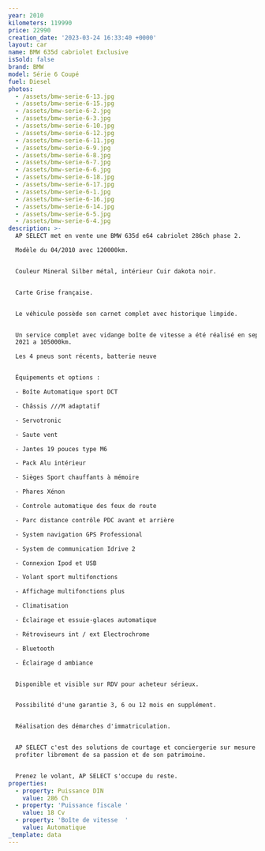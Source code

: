 ```yaml
---
year: 2010
kilometers: 119990
price: 22990
creation_date: '2023-03-24 16:33:40 +0000'
layout: car
name: BMW 635d cabriolet Exclusive
isSold: false
brand: BMW
model: Série 6 Coupé
fuel: Diesel
photos:
  - /assets/bmw-serie-6-13.jpg
  - /assets/bmw-serie-6-15.jpg
  - /assets/bmw-serie-6-2.jpg
  - /assets/bmw-serie-6-3.jpg
  - /assets/bmw-serie-6-10.jpg
  - /assets/bmw-serie-6-12.jpg
  - /assets/bmw-serie-6-11.jpg
  - /assets/bmw-serie-6-9.jpg
  - /assets/bmw-serie-6-8.jpg
  - /assets/bmw-serie-6-7.jpg
  - /assets/bmw-serie-6-6.jpg
  - /assets/bmw-serie-6-18.jpg
  - /assets/bmw-serie-6-17.jpg
  - /assets/bmw-serie-6-1.jpg
  - /assets/bmw-serie-6-16.jpg
  - /assets/bmw-serie-6-14.jpg
  - /assets/bmw-serie-6-5.jpg
  - /assets/bmw-serie-6-4.jpg
description: >-
  AP SELECT met en vente une BMW 635d e64 cabriolet 286ch phase 2.

  Modèle du 04/2010 avec 120000km.


  Couleur Mineral Silber métal, intérieur Cuir dakota noir.


  Carte Grise française.


  Le véhicule possède son carnet complet avec historique limpide.


  Un service complet avec vidange boîte de vitesse a été réalisé en septembre
  2021 a 105000km.

  Les 4 pneus sont récents, batterie neuve


  Équipements et options :

  - Boîte Automatique sport DCT

  - Châssis ///M adaptatif

  - Servotronic

  - Saute vent

  - Jantes 19 pouces type M6

  - Pack Alu intérieur

  - Sièges Sport chauffants à mémoire

  - Phares Xénon

  - Controle automatique des feux de route

  - Parc distance contrôle PDC avant et arrière

  - System navigation GPS Professional

  - System de communication Idrive 2

  - Connexion Ipod et USB

  - Volant sport multifonctions

  - Affichage multifonctions plus

  - Climatisation

  - Éclairage et essuie-glaces automatique

  - Rétroviseurs int / ext Electrochrome

  - Bluetooth

  - Éclairage d ambiance


  Disponible et visible sur RDV pour acheteur sérieux.


  Possibilité d'une garantie 3, 6 ou 12 mois en supplément.


  Réalisation des démarches d'immatriculation.


  AP SELECT c'est des solutions de courtage et conciergerie sur mesure pour
  profiter librement de sa passion et de son patrimoine.


  Prenez le volant, AP SELECT s'occupe du reste.
properties:
  - property: Puissance DIN
    value: 286 Ch
  - property: 'Puissance fiscale '
    value: 18 Cv
  - property: 'Boîte de vitesse  '
    value: Automatique
_template: data
---
```


